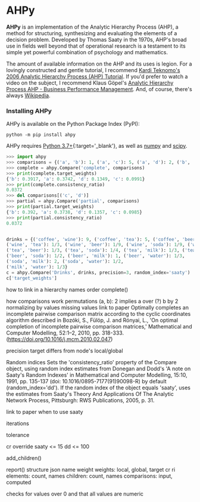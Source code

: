 # AHPy

**AHPy** is an implementation of the Analytic Hierarchy Process (AHP), a method for structuring, synthesizing and evaluating the elements of a decision problem. Developed by Thomas Saaty in the 1970s, AHP's broad use in fields well beyond that of operational research is a testament to its simple yet powerful combination of psychology and mathematics.

The amount of available information on the AHP and its uses is legion. For a lovingly constructed and gentle tutorial, I recommend [Kardi Teknomo's 2006 Analytic Hierarchy Process (AHP) Tutorial](https://people.revoledu.com/kardi/tutorial/AHP/AHP.htm).
If you'd prefer to watch a video on the subject, I recommend Klaus Göpel's [Analytic Hierarchy Process AHP - Business Performance Management](https://www.youtube.com/watch?v=18GWVtVAAzs).
And, of course, there's always [Wikipedia](https://en.wikipedia.org/wiki/Analytic_hierarchy_process).

### Installing AHPy

AHPy is available on the Python Package Index (PyPI):

```
python -m pip install ahpy
```

AHPy requires [Python 3.7+](https://www.python.org/){:target='_blank'}, as well as [numpy](https://numpy.org/) and [scipy](https://scipy.org/).


```python
>>> import ahpy
>>> comparisons = {('a', 'b'): 1, ('a', 'c'): 5, ('a', 'd'): 2, ('b', 'c'): 3, ('b', 'd'): 4, ('c', 'd'): 3/4}
>>> complete = ahpy.Compare('complete', comparisons)
>>> print(complete.target_weights)
{'b': 0.3917, 'a': 0.3742, 'd': 0.1349, 'c': 0.0991}
>>> print(complete.consistency_ratio)
0.0372
>>> del comparisons[('c', 'd')]
>>> partial = ahpy.Compare('partial', comparisons)
>>> print(partial.target_weights)
{'b': 0.392, 'a': 0.3738, 'd': 0.1357, 'c': 0.0985}
>>> print(partial.consistency_ratio)
0.0372



```



```python
drinks = {('coffee', 'wine'): 9, ('coffee', 'tea'): 5, ('coffee', 'beer'): 2, ('coffee', 'soda'): 1, ('coffee', 'milk'): 1, ('coffee', 'water'): 1/2,
('wine', 'tea'): 1/3, ('wine', 'beer'): 1/9, ('wine', 'soda'): 1/9, ('wine', 'milk'): 1/9, ('wine', 'water'): 1/9,
('tea', 'beer'): 1/3, ('tea', 'soda'): 1/4, ('tea', 'milk'): 1/3, ('tea', 'water'): 1/9,
('beer', 'soda'): 1/2, ('beer', 'milk'): 1, ('beer', 'water'): 1/3,
('soda', 'milk'): 2, ('soda', 'water'): 1/2,
('milk', 'water'): 1/3}
c = ahpy.Compare('Drinks', drinks, precision=3, random_index='saaty')
c['target_weights']
```


how to link in a hierarchy
names
order
complete()

how comparisons work
permutations
(a, b): 2 implies a over (?) b by 2
normalizing by values
missing values
link to paper
Optimally completes an incomplete pairwise comparison matrix according to the cyclic coordinates algorithm described in
        Bozóki, S., Fülöp, J. and Rónyai, L., 'On optimal completion of incomplete pairwise comparison matrices,'
        Mathematical and Computer Modelling, 52:1–2, 2010, pp. 318-333. (https://doi.org/10.1016/j.mcm.2010.02.047)
        

precision
target differs from node's local/global

Random indices
Sets the 'consistency_ratio' property of the Compare object, using random index estimates from
        Donegan and Dodd's 'A note on Saaty's Random Indexes' in Mathematical and Computer Modelling,
        15:10, 1991, pp. 135-137 (doi: 10.1016/0895-7177(91)90098-R) by default (random_index='dd').
        If the random index of the object equals 'saaty', uses the estimates from
        Saaty's Theory And Applications Of The Analytic Network Process, Pittsburgh: RWS Publications, 2005, p. 31.
        
link to paper
when to use saaty

iterations

tolerance

cr override
saaty <= 15
dd <= 100

add_children()

report()
structure
json
name
weight
weights: local, global, target
cr
ri
elements: count, names
children: count, names
comparisons: input, computed

checks for values over 0 and that all values are numeric
